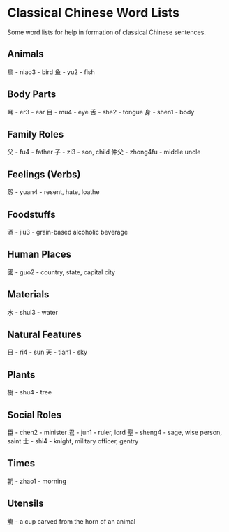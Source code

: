 # Classical Chinese Word Lists

Some word lists for help in formation of classical Chinese sentences.

## Animals

鳥 - niao3 - bird
鱼 - yu2 - fish

## Body Parts

耳 - er3 - ear
目 - mu4 - eye
舌 - she2 - tongue
身 - shen1 - body

## Family Roles

父 - fu4 - father
子 - zi3 - son, child
仲父 - zhong4fu - middle uncle

## Feelings (Verbs)

怨 - yuan4 - resent, hate, loathe

## Foodstuffs

酒 - jiu3 - grain-based alcoholic beverage

## Human Places

國 - guo2 - country, state, capital city

## Materials

水 - shui3 - water

## Natural Features

日 - ri4 - sun
天 - tian1 - sky

## Plants

樹 - shu4 - tree

## Social Roles

臣 - chen2 - minister
君 - jun1 - ruler, lord
聖 - sheng4 - sage, wise person, saint
士 - shi4 - knight, military officer, gentry

## Times

朝 - zhao1 - morning

## Utensils

觴 - a cup carved from the horn of an animal